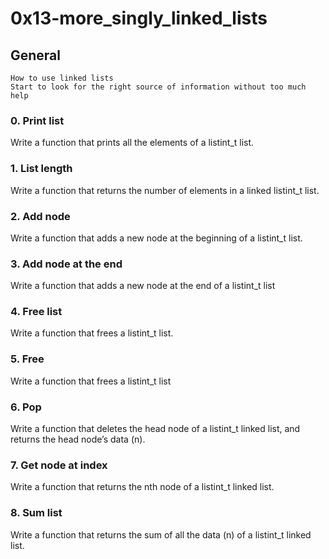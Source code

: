 # 0x13-more_singly_linked_lists

## General

    How to use linked lists
    Start to look for the right source of information without too much help

### 0. Print list
Write a function that prints all the elements of a listint_t list.

### 1. List length 
Write a function that returns the number of elements in a linked listint_t list.

### 2. Add node 
Write a function that adds a new node at the beginning of a listint_t list.

### 3. Add node at the end
Write a function that adds a new node at the end of a listint_t list

### 4. Free list
Write a function that frees a listint_t list.

### 5. Free
Write a function that frees a listint_t list

### 6. Pop
Write a function that deletes the head node of a listint_t linked list, and returns the head node’s data (n).

### 7. Get node at index
Write a function that returns the nth node of a listint_t linked list.

### 8. Sum list
Write a function that returns the sum of all the data (n) of a listint_t linked list.
